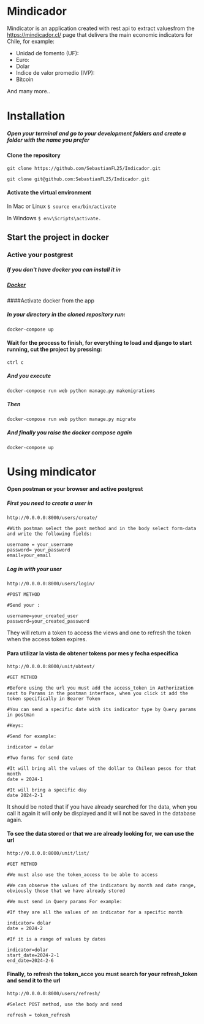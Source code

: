 # Mindicador

Mindicator is an application created with rest api to extract values ​​from the https://mindicador.cl/ page that delivers the main economic indicators for Chile, for example:

- Unidad de fomento (UF):
- Euro:
- Dolar
- Indice de valor promedio (IVP):
- Bitcoin


And many more..

# Installation

##### Open your terminal and go to your development folders and create a folder with the name you prefer

#### Clone the repository

`git clone https://github.com/SebastianFL25/Indicador.git`

`git clone git@github.com:SebastianFL25/Indicador.git`

#### Activate the virtual environment
In Mac or Linux
`$ source env/bin/activate`

In Windows
`$ env\Scripts\activate.`

## Start the project in docker

### Active your postgrest

##### If you don't have docker you can install it in
##### [Docker](https://www.docker.com/ "Docker")

####Activate docker from the app

##### In your directory in the cloned repository run:
`docker-compose up`

#### Wait for the process to finish, for everything to load and django to start running, cut the project by pressing: 

`ctrl c`

##### And you execute

    docker-compose run web python manage.py makemigrations
##### Then

    docker-compose run web python manage.py migrate

##### And finally you raise the docker compose again

`docker-compose up`

# Using mindicator

#### Open postman or your browser and active postgrest

##### First you need to create a user in
	
    http://0.0.0.0:8000/users/create/
    
    #With postman select the post method and in the body select form-data and write the following fields: 
    
    username = your_username
    password= your_password
    email=your_email
	

##### Log in with your user

    http://0.0.0.0:8000/users/login/
    
    #POST METHOD
	
    #Send your :
    
    username=your_created_user
    password=your_created_password
	
They will return a token to access the views and one to refresh the token when the access token expires.

#### Para utilizar la vista de obtener tokens por mes y fecha especifica 

    http://0.0.0.0:8000/unit/obtent/
    
	#GET METHOD
	
	#Before using the url you must add the access_token in Authorization next to Params in the postman interface, when you click it add the token specifically in Bearer Token
	
    #You can send a specific date with its indicator type by Query params in postman
     
    #Keys:
    
    #Send for example:
    
    indicator = dolar
    
    #Two forms for send date
    
    #It will bring all the values of the dollar to Chilean pesos for that month
    date = 2024-1
    
    #It will bring a specific day
    date 2024-2-1
    
It should be noted that if you have already searched for the data, when you call it again it will only be displayed and it will not be saved in the database again.

#### To see the data stored or that we are already looking for, we can use the url

    http://0.0.0.0:8000/unit/list/
    
	#GET METHOD
	
    #We must also use the token_access to be able to access
    
    #We can observe the values ​​of the indicators by month and date range, obviously those that we have already stored
    
    #We must send in Query params For example:
    
    #If they are all the values ​​of an indicator for a specific month
    
    indicator= dolar
    date = 2024-2
    
    #If it is a range of values ​​by dates
    
    indicator=dolar
    start_date=2024-2-1
    end_date=2024-2-6
    
#### Finally, to refresh the token_acce you must search for your refresh_token and send it to the url

    http://0.0.0.0:8000/users/refresh/
    
    #Select POST method, use the body and send
    
    refresh = token_refresh